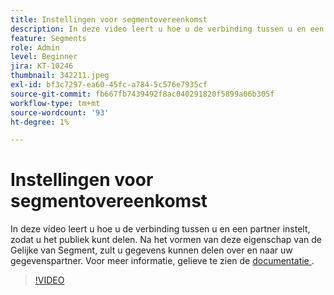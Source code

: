 ```yaml
---
title: Instellingen voor segmentovereenkomst
description: In deze video leert u hoe u de verbinding tussen u en een partner instelt, zodat u het publiek kunt delen. Na het vormen van deze eigenschap van de Gelijke van Segment, u... (de beschrijvingen zouden tussen 60 en 160 karakters moeten zijn)
feature: Segments
role: Admin
level: Beginner
jira: KT-10246
thumbnail: 342211.jpeg
exl-id: bf3c7297-ea60-45fc-a784-5c576e7935cf
source-git-commit: fb667fb7439492f8ac040291820f5899a06b305f
workflow-type: tm+mt
source-wordcount: '93'
ht-degree: 1%

---
```


# Instellingen voor segmentovereenkomst

In deze video leert u hoe u de verbinding tussen u en een partner instelt, zodat u het publiek kunt delen. Na het vormen van deze eigenschap van de Gelijke van Segment, zult u gegevens kunnen delen over en naar uw gegevenspartner. Voor meer informatie, gelieve te zien de [&#x200B; documentatie &#x200B;](https://experienceleague.adobe.com/docs/experience-platform/segmentation/ui/segment-match/overview.html?lang=nl).

>[!VIDEO](https://video.tv.adobe.com/v/342211/?learn=on&enablevpops)
